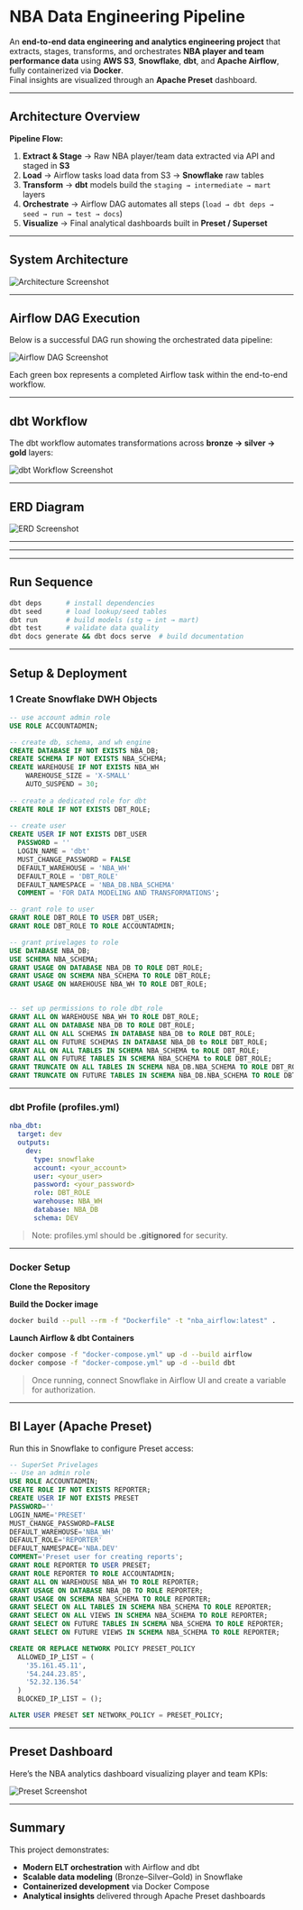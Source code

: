 #  NBA Data Engineering Pipeline

An **end-to-end data engineering and analytics engineering project** that extracts, stages, transforms, and orchestrates **NBA player and team performance data** using **AWS S3**, **Snowflake**, **dbt**, and **Apache Airflow**, fully containerized via **Docker**.  
Final insights are visualized through an **Apache Preset** dashboard.

---

##  Architecture Overview

**Pipeline Flow:**
1. **Extract & Stage** → Raw NBA player/team data extracted via API and staged in **S3**
2. **Load** → Airflow tasks load data from S3 → **Snowflake** raw tables
3. **Transform** → **dbt** models build the `staging → intermediate → mart` layers  
4. **Orchestrate** → Airflow DAG automates all steps (`load → dbt deps → seed → run → test → docs`)
5. **Visualize** → Final analytical dashboards built in **Preset / Superset**

---

##  System Architecture
![Architecture Screenshot](assets/arch.png)

---

##  Airflow DAG Execution

Below is a successful DAG run showing the orchestrated data pipeline:

![Airflow DAG Screenshot](assets/dag.png)

Each green box represents a completed Airflow task within the end-to-end workflow.

---

##  dbt Workflow

The dbt workflow automates transformations across **bronze → silver → gold** layers:

![dbt Workflow Screenshot](assets/dbt%20workflow.png)

---

##  ERD Diagram

![ERD Screenshot](assets/ERD.png)

---

---

---

##  Run Sequence

```bash
dbt deps      # install dependencies
dbt seed      # load lookup/seed tables
dbt run       # build models (stg → int → mart)
dbt test      # validate data quality
dbt docs generate && dbt docs serve  # build documentation
```

---

##  Setup & Deployment

### 1️ Create Snowflake DWH Objects

```sql
-- use account admin role
USE ROLE ACCOUNTADMIN;

-- create db, schema, and wh engine
CREATE DATABASE IF NOT EXISTS NBA_DB;
CREATE SCHEMA IF NOT EXISTS NBA_SCHEMA;
CREATE WAREHOUSE IF NOT EXISTS NBA_WH
    WAREHOUSE_SIZE = 'X-SMALL'
    AUTO_SUSPEND = 30;
    
-- create a dedicated role for dbt
CREATE ROLE IF NOT EXISTS DBT_ROLE;
    
-- create user
CREATE USER IF NOT EXISTS DBT_USER
  PASSWORD = ''
  LOGIN_NAME = 'dbt'
  MUST_CHANGE_PASSWORD = FALSE
  DEFAULT_WAREHOUSE = 'NBA_WH'
  DEFAULT_ROLE = 'DBT_ROLE'
  DEFAULT_NAMESPACE = 'NBA_DB.NBA_SCHEMA'
  COMMENT = 'FOR DATA MODELING AND TRANSFORMATIONS';

-- grant role to user
GRANT ROLE DBT_ROLE TO USER DBT_USER;
GRANT ROLE DBT_ROLE TO ROLE ACCOUNTADMIN;

-- grant privelages to role
USE DATABASE NBA_DB;
USE SCHEMA NBA_SCHEMA;
GRANT USAGE ON DATABASE NBA_DB TO ROLE DBT_ROLE;
GRANT USAGE ON SCHEMA NBA_SCHEMA TO ROLE DBT_ROLE;
GRANT USAGE ON WAREHOUSE NBA_WH TO ROLE DBT_ROLE;


-- set up permissions to role dbt_role
GRANT ALL ON WAREHOUSE NBA_WH TO ROLE DBT_ROLE; 
GRANT ALL ON DATABASE NBA_DB TO ROLE DBT_ROLE;
GRANT ALL ON ALL SCHEMAS IN DATABASE NBA_DB to ROLE DBT_ROLE;
GRANT ALL ON FUTURE SCHEMAS IN DATABASE NBA_DB to ROLE DBT_ROLE;
GRANT ALL ON ALL TABLES IN SCHEMA NBA_SCHEMA to ROLE DBT_ROLE;
GRANT ALL ON FUTURE TABLES IN SCHEMA NBA_SCHEMA to ROLE DBT_ROLE;
GRANT TRUNCATE ON ALL TABLES IN SCHEMA NBA_DB.NBA_SCHEMA TO ROLE DBT_ROLE;
GRANT TRUNCATE ON FUTURE TABLES IN SCHEMA NBA_DB.NBA_SCHEMA TO ROLE DBT_ROLE;
```

---

###  dbt Profile (profiles.yml)

```yaml
nba_dbt:
  target: dev
  outputs:
    dev:
      type: snowflake
      account: <your_account>
      user: <your_user>
      password: <your_password>
      role: DBT_ROLE
      warehouse: NBA_WH
      database: NBA_DB
      schema: DEV
```
>  Note: profiles.yml should be **.gitignored** for security.

---

###  Docker Setup

**Clone the Repository**

**Build the Docker image**
```bash
docker build --pull --rm -f "Dockerfile" -t "nba_airflow:latest" .
```

**Launch Airflow & dbt Containers**
```bash
docker compose -f "docker-compose.yml" up -d --build airflow
docker compose -f "docker-compose.yml" up -d --build dbt
```

> Once running, connect Snowflake in Airflow UI and create a variable for authorization.

---

##  BI Layer (Apache Preset)

Run this in Snowflake to configure Preset access:

```sql
-- SuperSet Privelages
-- Use an admin role
USE ROLE ACCOUNTADMIN;
CREATE ROLE IF NOT EXISTS REPORTER;
CREATE USER IF NOT EXISTS PRESET
PASSWORD=''
LOGIN_NAME='PRESET'
MUST_CHANGE_PASSWORD=FALSE
DEFAULT_WAREHOUSE='NBA_WH'
DEFAULT_ROLE='REPORTER'
DEFAULT_NAMESPACE='NBA.DEV'
COMMENT='Preset user for creating reports';
GRANT ROLE REPORTER TO USER PRESET;
GRANT ROLE REPORTER TO ROLE ACCOUNTADMIN;
GRANT ALL ON WAREHOUSE NBA_WH TO ROLE REPORTER;
GRANT USAGE ON DATABASE NBA_DB TO ROLE REPORTER;
GRANT USAGE ON SCHEMA NBA_SCHEMA TO ROLE REPORTER;
GRANT SELECT ON ALL TABLES IN SCHEMA NBA_SCHEMA TO ROLE REPORTER;
GRANT SELECT ON ALL VIEWS IN SCHEMA NBA_SCHEMA TO ROLE REPORTER;
GRANT SELECT ON FUTURE TABLES IN SCHEMA NBA_SCHEMA TO ROLE REPORTER;
GRANT SELECT ON FUTURE VIEWS IN SCHEMA NBA_SCHEMA TO ROLE REPORTER;

CREATE OR REPLACE NETWORK POLICY PRESET_POLICY
  ALLOWED_IP_LIST = (
    '35.161.45.11',
    '54.244.23.85',
    '52.32.136.54'
  )
  BLOCKED_IP_LIST = ();

ALTER USER PRESET SET NETWORK_POLICY = PRESET_POLICY;

```

---

##  Preset Dashboard

Here’s the NBA analytics dashboard visualizing player and team KPIs:

![Preset Screenshot](assets/PRESET.png)

---

## Summary

This project demonstrates:
- **Modern ELT orchestration** with Airflow and dbt  
- **Scalable data modeling** (Bronze–Silver–Gold) in Snowflake  
- **Containerized development** via Docker Compose  
- **Analytical insights** delivered through Apache Preset dashboards  
